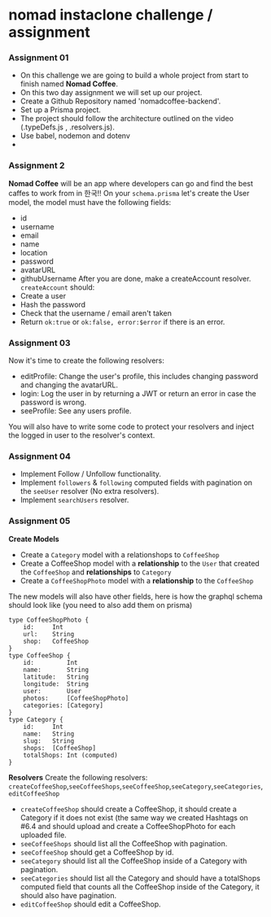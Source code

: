 # nomad instaclone challenge / assignment

### Assignment 01

- On this challenge we are going to build a whole project from start to finish named **Nomad Coffee**.
- On this two day assignment we will set up our project.
- Create a Github Repository named 'nomadcoffee-backend'.
- Set up a Prisma project.
- The project should follow the architecture outlined on the video (.typeDefs.js , .resolvers.js).
- Use babel, nodemon and dotenv
-

### Assignment 2

**Nomad Coffee** will be an app where developers can go and find the best caffes to work from in 한국!!
On your `schema.prisma` let's create the User model, the model must have the following fields:

- id
- username
- email
- name
- location
- password
- avatarURL
- githubUsername
  After you are done, make a createAccount resolver.
  `createAccount` should:
- Create a user
- Hash the password
- Check that the username / email aren't taken
- Return `ok:true` or `ok:false, error:$error` if there is an error.

### Assignment 03

Now it's time to create the following resolvers:

- editProfile: Change the user's profile, this includes changing password and changing the avatarURL.
- login: Log the user in by returning a JWT or return an error in case the password is wrong.
- seeProfile: See any users profile.

You will also have to write some code to protect your resolvers and inject the logged in user to the resolver's context.

### Assignment 04

- Implement Follow / Unfollow functionality.
- Implement `followers` & `following` computed fields with pagination on the `seeUser` resolver (No extra resolvers).
- Implement `searchUsers` resolver.

### Assignment 05

**Create Models**

- Create a `Category` model with a relationshops to `CoffeeShop`
- Create a CoffeeShop model with a **relationship** to the `User` that created the `CoffeeShop` and **relationships** to `Category`
- Create a `CoffeeShopPhoto` model with a **relationship** to the `CoffeeShop`

The new models will also have other fields, here is how the graphql schema should look like (you need to also add them on prisma)

```
type CoffeeShopPhoto {
    id:     Int
    url:    String
    shop:   CoffeeShop
}
type CoffeeShop {
    id:         Int
    name:       String
    latitude:   String
    longitude:  String
    user:       User
    photos:     [CoffeeShopPhoto]
    categories: [Category]
}
type Category {
    id:     Int
    name:   String
    slug:   String
    shops:  [CoffeeShop]
    totalShops: Int (computed)
}
```

**Resolvers**
Create the following resolvers:
`createCoffeeShop`,`seeCoffeeShops`,`seeCoffeeShop`,`seeCategory`,`seeCategories`,`editCoffeeShop`

- `createCoffeeShop` should create a CoffeeShop, it should create a Category if it does not exist (the same way we created Hashtags on #6.4 and should upload and create a CoffeeShopPhoto for each uploaded file.
- `seeCoffeeShops` should list all the CoffeeShop with pagination.
- `seeCoffeeShop` should get a CoffeeShop by id.
- `seeCategory` should list all the CoffeeShop inside of a Category with pagination.
- `seeCategories` should list all the Category and should have a totalShops computed field that counts all the CoffeeShop inside of the Category, it should also have pagination.
- `editCoffeeShop` should edit a CoffeeShop.
